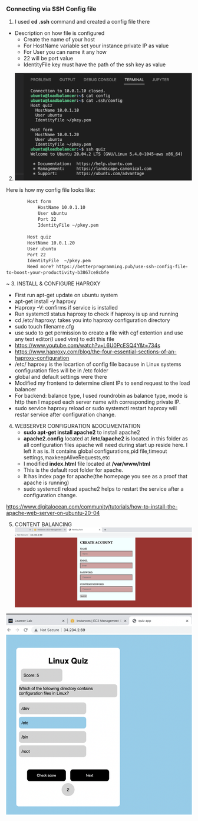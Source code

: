 
### Connecting via SSH Config file
1. I used **cd .ssh** command and created a config file there
+  Description on how file is configured
     + Create the name of your host
     + For HostName variable set your instance private IP as value
     + For User you can name it any how
     + 22 will be port value
     + IdentityFile key must have the path of the ssh key as value
  
2. ![](Screenshot%202022-10-30%20at%206.56.25%20PM.png)

Here is how my config file looks like: 

            Host form 
                HostName 10.0.1.10
                User ubuntu
                Port 22
                IdentityFile ~/pkey.pem
            
            Host quiz 
            HostName 10.0.1.20
            User ubuntu
            Port 22
            IdentityFile  ~/pkey.pem
            Need more? https://betterprogramming.pub/use-ssh-config-file-to-boost-your-productivity-b3867ce8cbfe
~                            3. INSTALL & CONFIGURE HAPROXY
+  First run apt-get update on ubuntu system
+   apt-get install -y haproxy
+    Haproxy -V: confirms if service is installed
+    Run systemctl status haproxy to check if haproxy is up and running
+    cd /etc/ haproxy: takes you into haproxy configuration directory
+    sudo touch filename.cfg
+   use sudo to get permission to create a file with cgf extention and use any text editor(I used vim) to edit this file
+    https://www.youtube.com/watch?v=L6U0PcESQ4Y&t=734s
+    https://www.haproxy.com/blog/the-four-essential-sections-of-an-haproxy-configuration
+    /etc/ haproxy is the locartion of config file bacause in Linux systems configuration files will be in /etc folder
+    global and default settings were there
+    Modified my frontend to determine client IPs to send request to the load balancer
+    For backend:
balance type, I used roundrobin as balance type,
mode is http
then I mapped each server name with corresponding private IP.
+ sudo service haproxy reload or sudo systemctl restart haproxy will restar service after configuration change.

4. WEBSERVER CONFIGURATION &DOCUMENTATION 
   + **sudo apt-get install apache2** to install apache2
   + **apache2.config** located at **/etc/apache2** is located in this folder as all configuration files apache will need during start up reside here. I left it as is. It contains global configurations,pid file,timeout settings,maxkeepAliveRequests,etc 
   + I modified **index.html** file located at **/var/www/html**
   + This is the default root folder for apache. 
   + It has index page for apache(the homepage you see as a proof that apache is running)
   + sudo systemctl reload apache2 helps to restart the service after a configuration change.
  
  https://www.digitalocean.com/community/tutorials/how-to-install-the-apache-web-server-on-ubuntu-20-04


5. CONTENT BALANCING
![](Screen%20Shot%202022-10-26%20at%202.52.45%20PM.png)


![](Screen%20Shot%202022-10-26%20at%202.54.25%20PM.png)



  
